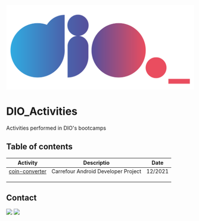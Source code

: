 <img alt="logo DIO.me" src="https://github.com/joaomhernandes/DIO_Activities/blob/main/Assets/dioLogo.png" style="width: auto, height: 50%, margin-left: auto, margin-left: auto" />

# DIO_Activities

Activities performed in DIO's bootcamps


## Table of contents

| Activity  | Descriptio  | Date |
|   ---     |     ---     |       ---        |
| [coin-converter](https://github.com/joaomhernandes/DIO_Activities/tree/main/Carrefour%20Android%20Developer/coin-converter) | Carrefour Android Developer Project | 12/2021 |
|           |             |                  |
|           |             |                  |
|           |             |                  |

## Contact

<a href="https://www.linkedin.com/in/joão-maurício-hernandes-carrenho/" target="_blank"><img src="https://img.shields.io/badge/-LinkedIn-%230077B5?style=for-the-badge&logo=linkedin&logoColor=white" target="_blank"></a> <a href="https://github.com/joaomhernandes" target="_blank"><img src="https://img.shields.io/github/followers/joaomhernandes?label=Joaomhernandes&style=for-the-badge" target="_blank"></a> 
